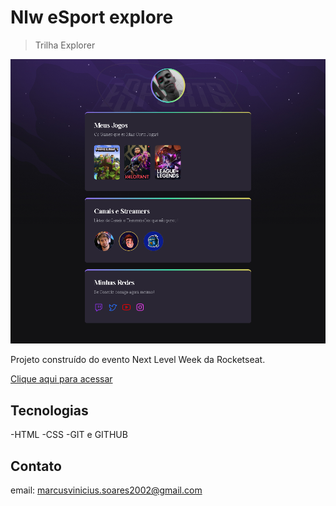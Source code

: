 # Nlw eSport explore
 

 > Trilha Explorer

![preview](github/preview.png)

 Projeto construído do evento Next Level Week da Rocketseat.

 [Clique aqui para acessar](https://marcussoarescarioca.github.io/nlw-esport-explore/)
 
 ## Tecnologias

 -HTML
 -CSS
 -GIT e GITHUB

## Contato

email: marcusvinicius.soares2002@gmail.com
